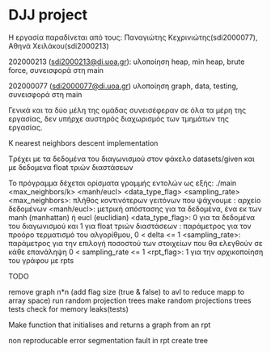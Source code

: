 # DJJ project

Η εργασία παραδίνεται από τους:
Παναγιώτης Κεχρινιώτης(sdi2000077), Αθηνά Χειλάκου(sdi2000213)

202000213 (sdi2000213@di.uoa.gr):
υλοποίηση heap, min heap, brute force, συνεισφορά στη main

202000077 (sdi2000077@di.uoa.gr)
υλοποίηση graph, data, testing, συνεισφορά στη main

Γενικά και τα δύο μέλη της ομάδας συνεισέφεραν σε όλα τα μέρη της εργασίας, δεν υπήρχε αυστηρός διαχωρισμός των τμημάτων της εργασίας.

K nearest neighbors descent implementation

Tρέχει με τα δεδομένα του διαγωνισμού στον φάκελο datasets/given και με
δεδομενα float τριών διαστάσεων

Το πρόγραμμα δέχεται ορίσματα γραμμής εντολών ως εξής:
./main <max_neighbors/k> <filename> <manh/eucl> <data_type_flag> <delta> <sampling_rate>
<max_neighbors>: πλήθος κοντινότερων γειτόνων που ψάχνουμε
<filename>: αρχείο δεδομένων
<manh/eucl>: μετρική απόστασης για τα δεδομένα, ένα εκ των manh (manhattan) ή eucl (euclidian)
<data_type_flag>: 0 για τα δεδομένα του διαγωνισμού και 1 για float τριών διαστάσεων
<delta>: παράμετρος για τον προόρο τερματισμό του αλγορίθμου, 0 < delta <= 1
<sampling_rate>: παράμετρος για την επιλογή ποσοστού των στοιχείων που θα ελεγθούν σε κάθε επανάληψη 0 < sampling_rate <= 1
<rpt_flag>: 1 για την αρχικοποίηση του γράφου με rpts

TODO

remove graph n\*n
(add flag size (true & false) to avl to reduce mapp to array space)
run random projection trees
make random projections trees tests
check for memory leaks(tests)

Make function that initialises and returns a graph from an rpt

non reproducable error segmentation fault in rpt create tree
